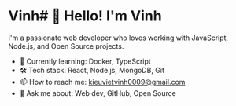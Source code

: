 # Vinh# 👋 Hello! I'm Vinh

I'm a passionate web developer who loves working with JavaScript, Node.js, and Open Source projects.

- 🌱 Currently learning: Docker, TypeScript
- 🛠️ Tech stack: React, Node.js, MongoDB, Git
- 📫 How to reach me: kieuvietvinh0009@gmail.com
- 💬 Ask me about: Web dev, GitHub, Open Source
